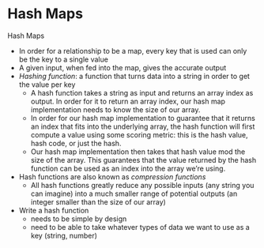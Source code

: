 # Hash Maps

Hash Maps
- In order for a relationship to be a map, every key that is used can only be the key to a single value
- A given input, when fed into the map, gives the accurate output
- <i>Hashing function</i>: a function that turns data into a string in order to get the value per key
    - A hash function takes a string as input and returns an array index as output. In order for it to return an array index, our hash map implementation needs to know the size of our array.
    - In order for our hash map implementation to guarantee that it returns an index that fits into the underlying array, the hash function will first compute a value using some scoring metric: this is the hash value, hash code, or just the hash. 
    - Our hash map implementation then takes that hash value mod the size of the array. This guarantees that the value returned by the hash function can be used as an index into the array we’re using.
- Hash functions are also known as <i>compression functions</i>
    - All hash functions greatly reduce any possible inputs (any string you can imagine) into a much smaller range of potential outputs (an integer smaller than the size of our array)
- Write a hash function
    - needs to be simple by design
    - need to be able to take whatever types of data we want to use as a key (string, number)
